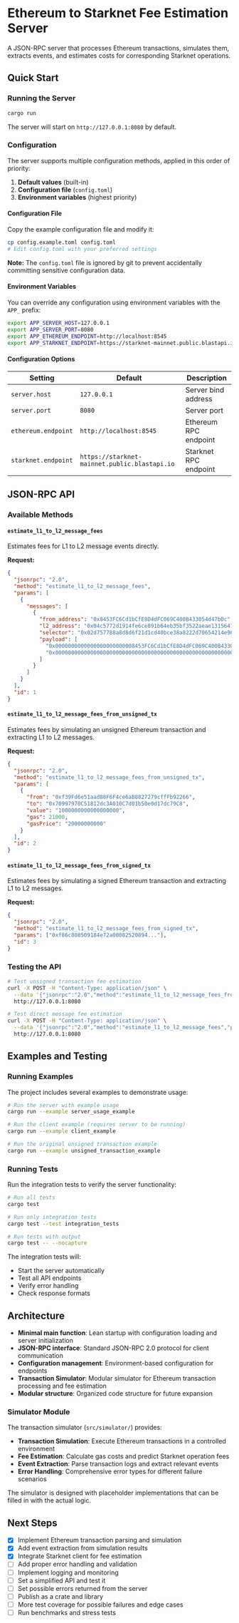# Ethereum to Starknet Fee Estimation Server

A JSON-RPC server that processes Ethereum transactions, simulates them, extracts events, and estimates costs for corresponding Starknet operations.

## Quick Start

### Running the Server

```bash
cargo run
```

The server will start on `http://127.0.0.1:8080` by default.

### Configuration

The server supports multiple configuration methods, applied in this order of priority:

1. **Default values** (built-in)
2. **Configuration file** (`config.toml`)
3. **Environment variables** (highest priority)

#### Configuration File

Copy the example configuration file and modify it:

```bash
cp config.example.toml config.toml
# Edit config.toml with your preferred settings
```

**Note:** The `config.toml` file is ignored by git to prevent accidentally committing sensitive configuration data.

#### Environment Variables

You can override any configuration using environment variables with the `APP_` prefix:

```bash
export APP_SERVER_HOST=127.0.0.1
export APP_SERVER_PORT=8080
export APP_ETHEREUM_ENDPOINT=http://localhost:8545
export APP_STARKNET_ENDPOINT=https://starknet-mainnet.public.blastapi.io
```

#### Configuration Options

| Setting             | Default                                       | Description           |
| ------------------- | --------------------------------------------- | --------------------- |
| `server.host`       | `127.0.0.1`                                   | Server bind address   |
| `server.port`       | `8080`                                        | Server port           |
| `ethereum.endpoint` | `http://localhost:8545`                       | Ethereum RPC endpoint |
| `starknet.endpoint` | `https://starknet-mainnet.public.blastapi.io` | Starknet RPC endpoint |

## JSON-RPC API

### Available Methods

#### `estimate_l1_to_l2_message_fees`

Estimates fees for L1 to L2 message events directly.

**Request:**

```json
{
  "jsonrpc": "2.0",
  "method": "estimate_l1_to_l2_message_fees",
  "params": [
    {
      "messages": [
        {
          "from_address": "0x8453FC6Cd1bCfE8D4dFC069C400B433054d47bDc",
          "l2_address": "0x04c5772d1914fe6ce891b64eb35bf3522aeae1315647314aac58b01137607f3f",
          "selector": "0x02d757788a8d8d6f21d1cd40bce38a8222d70654214e96ff95d8086e684fbee5",
          "payload": [
            "0x0000000000000000000000008453FC6Cd1bCfE8D4dFC069C400B433054d47bDc",
            "0x00000000000000000000000000000000000000000000000000000000000003e8"
          ]
        }
      ]
    }
  ],
  "id": 1
}
```

#### `estimate_l1_to_l2_message_fees_from_unsigned_tx`

Estimates fees by simulating an unsigned Ethereum transaction and extracting L1 to L2 messages.

**Request:**

```json
{
  "jsonrpc": "2.0",
  "method": "estimate_l1_to_l2_message_fees_from_unsigned_tx",
  "params": [
    {
      "from": "0xf39Fd6e51aad88F6F4ce6aB8827279cffFb92266",
      "to": "0x70997970C51812dc3A010C7d01b50e0d17dc79C8",
      "value": "1000000000000000000",
      "gas": 21000,
      "gasPrice": "20000000000"
    }
  ],
  "id": 2
}
```

#### `estimate_l1_to_l2_message_fees_from_signed_tx`

Estimates fees by simulating a signed Ethereum transaction and extracting L1 to L2 messages.

**Request:**

```json
{
  "jsonrpc": "2.0",
  "method": "estimate_l1_to_l2_message_fees_from_signed_tx",
  "params": ["0xf86c808509184e72a00082520894..."],
  "id": 3
}
```

### Testing the API

```bash
# Test unsigned transaction fee estimation
curl -X POST -H "Content-Type: application/json" \
  --data '{"jsonrpc":"2.0","method":"estimate_l1_to_l2_message_fees_from_unsigned_tx","params":[{"from":"0xf39Fd6e51aad88F6F4ce6aB8827279cffFb92266","to":"0x70997970C51812dc3A010C7d01b50e0d17dc79C8","value":"1000000000000000000","gas":21000,"gasPrice":"20000000000"}],"id":1}' \
  http://127.0.0.1:8080

# Test direct message fee estimation
curl -X POST -H "Content-Type: application/json" \
  --data '{"jsonrpc":"2.0","method":"estimate_l1_to_l2_message_fees","params":[{"messages":[{"from_address":"0x8453FC6Cd1bCfE8D4dFC069C400B433054d47bDc","l2_address":"0x04c5772d1914fe6ce891b64eb35bf3522aeae1315647314aac58b01137607f3f","selector":"0x02d757788a8d8d6f21d1cd40bce38a8222d70654214e96ff95d8086e684fbee5","payload":["0x0000000000000000000000008453FC6Cd1bCfE8D4dFC069C400B433054d47bDc","0x00000000000000000000000000000000000000000000000000000000000003e8"]}]}],"id":2}' \
  http://127.0.0.1:8080
```

## Examples and Testing

### Running Examples

The project includes several examples to demonstrate usage:

```bash
# Run the server with example usage
cargo run --example server_usage_example

# Run the client example (requires server to be running)
cargo run --example client_example

# Run the original unsigned transaction example
cargo run --example unsigned_transaction_example
```

### Running Tests

Run the integration tests to verify the server functionality:

```bash
# Run all tests
cargo test

# Run only integration tests
cargo test --test integration_tests

# Run tests with output
cargo test -- --nocapture
```

The integration tests will:

- Start the server automatically
- Test all API endpoints
- Verify error handling
- Check response formats

## Architecture

- **Minimal main function**: Lean startup with configuration loading and server initialization
- **JSON-RPC interface**: Standard JSON-RPC 2.0 protocol for client communication
- **Configuration management**: Environment-based configuration for endpoints
- **Transaction Simulator**: Modular simulator for Ethereum transaction processing and fee estimation
- **Modular structure**: Organized code structure for future expansion

### Simulator Module

The transaction simulator (`src/simulator/`) provides:

- **Transaction Simulation**: Execute Ethereum transactions in a controlled environment
- **Fee Estimation**: Calculate gas costs and predict Starknet operation fees
- **Event Extraction**: Parse transaction logs and extract relevant events
- **Error Handling**: Comprehensive error types for different failure scenarios

The simulator is designed with placeholder implementations that can be filled in with the actual logic.

## Next Steps

- [x] Implement Ethereum transaction parsing and simulation
- [x] Add event extraction from simulation results
- [x] Integrate Starknet client for fee estimation
- [ ] Add proper error handling and validation
- [ ] Implement logging and monitoring
- [ ] Set a simplified API and test it
- [ ] Set possible errors returned from the server
- [ ] Publish as a crate and library
- [ ] More test coverage for possible failures and edge cases
- [ ] Run benchmarks and stress tests
